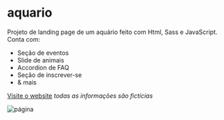 # aquario
 
 Projeto de landing page de um aquário feito com Html, Sass e JavaScript. Conta com:
 - Seção de eventos
 - Slide de animais
 - Accordion de FAQ
 - Seção de inscrever-se
 - & mais

[Visite o website](https://aridsm.github.io/aquario/)
*todas as informações são fictícias*
 
![página](https://github.com/aridsm/aquario/blob/main/img/page.gif)
